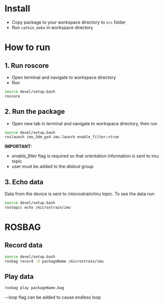 # Install

* Copy package to your workspace directory to `src` folder
* Run `catkin_make` in workspace directory

# How to run

## 1. Run roscore

* Open terminal and navigate to workspace directory
* Run

```bash
source devel/setup.bash
roscore
```

## 2. Run the package

* Open new tab in terminal and navigate to workspace directory, then run

```bash
source devel/setup.bash
roslaunch imu_3dm_gx4 imu.launch enable_filter:=true
```

**IMPORTANT:**
* *enable_filter* flag is required so that orientation information is sent to imu topic
* user must be added to the *dialout* group

## 3. Echo data

Data from the device is sent to /microstrain/imu topic.
To see the data run:

```bash
source devel/setup.bash
rostopic echo /microstrain/imu
```

# ROSBAG

## Record data

```bash
source devel/setup.bash
rosbag record -O packageName /microstrain/imu
```

## Play data

```bash
rosbag play packageName.bag
```

--loop flag can be added to cause endless loop
